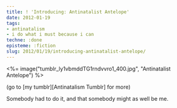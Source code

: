 ```yaml
---
title: ! 'Introducing: Antinatalist Antelope'
date: 2012-01-19
tags:
- antinatalism
- i do what i must because i can
techne: :done
episteme: :fiction
slug: 2012/01/19/introducing-antinatalist-antelope/
---
```


<%= image("tumblr_ly1vbmddTG1rndvvro1_400.jpg", "Antinatalist Antelope") %>

(go to [my tumblr][Antinatalism Tumblr] for more)

Somebody had to do it, and that somebody might as well be me.
